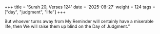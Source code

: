 +++
title = 'Surah 20, Verses 124'
date = '2025-08-27'
weight = 124
tags = ["day", "judgment", "life"]
+++

But whoever turns away from My Reminder will certainly have a miserable life, then We will raise them up blind on the Day of Judgment.”